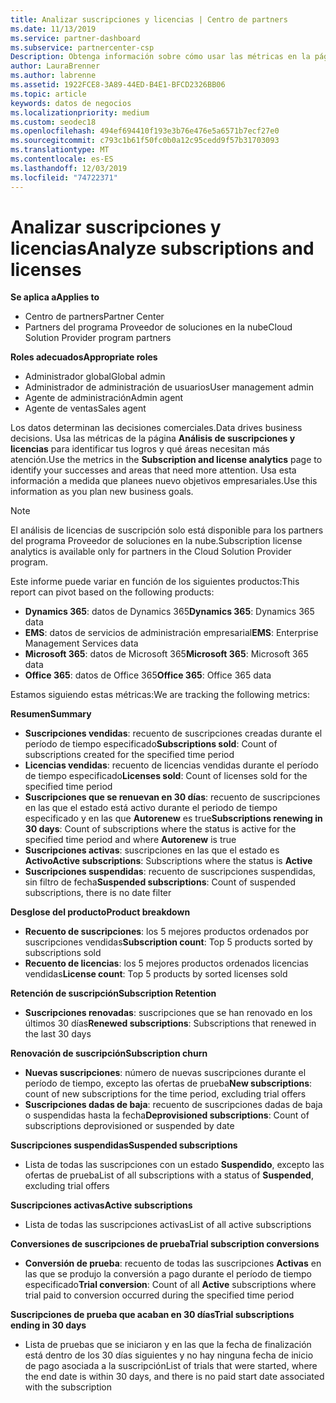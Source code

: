 ```yaml
---
title: Analizar suscripciones y licencias | Centro de partners
ms.date: 11/13/2019
ms.service: partner-dashboard
ms.subservice: partnercenter-csp
Description: Obtenga información sobre cómo usar las métricas en la página de análisis de licencias y suscripción para identificar sus éxitos y áreas que requieren más atención.
author: LauraBrenner
ms.author: labrenne
ms.assetid: 1922FCE8-3A89-44ED-B4E1-BFCD2326BB06
ms.topic: article
keywords: datos de negocios
ms.localizationpriority: medium
ms.custom: seodec18
ms.openlocfilehash: 494ef694410f193e3b76e476e5a6571b7ecf27e0
ms.sourcegitcommit: c793c1b61f50fc0b0a12c95cedd9f57b31703093
ms.translationtype: MT
ms.contentlocale: es-ES
ms.lasthandoff: 12/03/2019
ms.locfileid: "74722371"
---
```

# <a name="analyze-subscriptions-and-licenses"></a><span data-ttu-id="abf9c-104">Analizar suscripciones y licencias</span><span class="sxs-lookup"><span data-stu-id="abf9c-104">Analyze subscriptions and licenses</span></span> 

<span data-ttu-id="abf9c-105">**Se aplica a**</span><span class="sxs-lookup"><span data-stu-id="abf9c-105">**Applies to**</span></span>

- <span data-ttu-id="abf9c-106">Centro de partners</span><span class="sxs-lookup"><span data-stu-id="abf9c-106">Partner Center</span></span>
- <span data-ttu-id="abf9c-107">Partners del programa Proveedor de soluciones en la nube</span><span class="sxs-lookup"><span data-stu-id="abf9c-107">Cloud Solution Provider program partners</span></span>

<span data-ttu-id="abf9c-108">**Roles adecuados**</span><span class="sxs-lookup"><span data-stu-id="abf9c-108">**Appropriate roles**</span></span>

- <span data-ttu-id="abf9c-109">Administrador global</span><span class="sxs-lookup"><span data-stu-id="abf9c-109">Global admin</span></span>
- <span data-ttu-id="abf9c-110">Administrador de administración de usuarios</span><span class="sxs-lookup"><span data-stu-id="abf9c-110">User management admin</span></span>
- <span data-ttu-id="abf9c-111">Agente de administración</span><span class="sxs-lookup"><span data-stu-id="abf9c-111">Admin agent</span></span>
- <span data-ttu-id="abf9c-112">Agente de ventas</span><span class="sxs-lookup"><span data-stu-id="abf9c-112">Sales agent</span></span>

<span data-ttu-id="abf9c-113">Los datos determinan las decisiones comerciales.</span><span class="sxs-lookup"><span data-stu-id="abf9c-113">Data drives business decisions.</span></span> <span data-ttu-id="abf9c-114">Usa las métricas de la página **Análisis de suscripciones y licencias** para identificar tus logros y qué áreas necesitan más atención.</span><span class="sxs-lookup"><span data-stu-id="abf9c-114">Use the metrics in the **Subscription and license analytics** page to identify your successes and areas that need more attention.</span></span> <span data-ttu-id="abf9c-115">Usa esta información a medida que planees nuevo objetivos empresariales.</span><span class="sxs-lookup"><span data-stu-id="abf9c-115">Use this information as you plan new business goals.</span></span>

> [!NOTE]
> <span data-ttu-id="abf9c-116">El análisis de licencias de suscripción solo está disponible para los partners del programa Proveedor de soluciones en la nube.</span><span class="sxs-lookup"><span data-stu-id="abf9c-116">Subscription license analytics is available only for partners in the Cloud Solution Provider program.</span></span>


<span data-ttu-id="abf9c-117">Este informe puede variar en función de los siguientes productos:</span><span class="sxs-lookup"><span data-stu-id="abf9c-117">This report can pivot based on the following products:</span></span>

 - <span data-ttu-id="abf9c-118">**Dynamics 365**: datos de Dynamics 365</span><span class="sxs-lookup"><span data-stu-id="abf9c-118">**Dynamics 365**: Dynamics 365 data</span></span>  
 - <span data-ttu-id="abf9c-119">**EMS**: datos de servicios de administración empresarial</span><span class="sxs-lookup"><span data-stu-id="abf9c-119">**EMS**: Enterprise Management Services data</span></span>  
 - <span data-ttu-id="abf9c-120">**Microsoft 365**: datos de Microsoft 365</span><span class="sxs-lookup"><span data-stu-id="abf9c-120">**Microsoft 365**: Microsoft 365 data</span></span>  
 - <span data-ttu-id="abf9c-121">**Office 365**: datos de Office 365</span><span class="sxs-lookup"><span data-stu-id="abf9c-121">**Office 365**: Office 365 data</span></span>  


<span data-ttu-id="abf9c-122">Estamos siguiendo estas métricas:</span><span class="sxs-lookup"><span data-stu-id="abf9c-122">We are tracking the following metrics:</span></span>

<span data-ttu-id="abf9c-123">**Resumen**</span><span class="sxs-lookup"><span data-stu-id="abf9c-123">**Summary**</span></span>  
 - <span data-ttu-id="abf9c-124">**Suscripciones vendidas**: recuento de suscripciones creadas durante el período de tiempo especificado</span><span class="sxs-lookup"><span data-stu-id="abf9c-124">**Subscriptions sold**: Count of subscriptions created for the specified time period</span></span>  
 - <span data-ttu-id="abf9c-125">**Licencias vendidas**: recuento de licencias vendidas durante el período de tiempo especificado</span><span class="sxs-lookup"><span data-stu-id="abf9c-125">**Licenses sold**: Count of licenses sold for the specified time period</span></span>   
 - <span data-ttu-id="abf9c-126">**Suscripciones que se renuevan en 30 días**: recuento de suscripciones en las que el estado está activo durante el periodo de tiempo especificado y en las que **Autorenew** es true</span><span class="sxs-lookup"><span data-stu-id="abf9c-126">**Subscriptions renewing in 30 days**: Count of subscriptions where the status is active for the specified time period and where **Autorenew** is true</span></span>
 - <span data-ttu-id="abf9c-127">**Suscripciones activas**: suscripciones en las que el estado es **Activo**</span><span class="sxs-lookup"><span data-stu-id="abf9c-127">**Active subscriptions**: Subscriptions where the status is **Active**</span></span>  
 - <span data-ttu-id="abf9c-128">**Suscripciones suspendidas**: recuento de suscripciones suspendidas, sin filtro de fecha</span><span class="sxs-lookup"><span data-stu-id="abf9c-128">**Suspended subscriptions**: Count of suspended subscriptions, there is no date filter</span></span>  

<span data-ttu-id="abf9c-129">**Desglose del producto**</span><span class="sxs-lookup"><span data-stu-id="abf9c-129">**Product breakdown**</span></span>  
 - <span data-ttu-id="abf9c-130">**Recuento de suscripciones**: los 5 mejores productos ordenados por suscripciones vendidas</span><span class="sxs-lookup"><span data-stu-id="abf9c-130">**Subscription count**: Top 5 products sorted by subscriptions sold</span></span>  
 - <span data-ttu-id="abf9c-131">**Recuento de licencias**: los 5 mejores productos ordenados licencias vendidas</span><span class="sxs-lookup"><span data-stu-id="abf9c-131">**License count**: Top 5 products by sorted licenses sold</span></span>

<span data-ttu-id="abf9c-132">**Retención de suscripción**</span><span class="sxs-lookup"><span data-stu-id="abf9c-132">**Subscription Retention**</span></span>
 - <span data-ttu-id="abf9c-133">**Suscripciones renovadas**: suscripciones que se han renovado en los últimos 30 días</span><span class="sxs-lookup"><span data-stu-id="abf9c-133">**Renewed subscriptions**: Subscriptions that renewed in the last 30 days</span></span>  

<span data-ttu-id="abf9c-134">**Renovación de suscripción**</span><span class="sxs-lookup"><span data-stu-id="abf9c-134">**Subscription churn**</span></span>  
 - <span data-ttu-id="abf9c-135">**Nuevas suscripciones**: número de nuevas suscripciones durante el período de tiempo, excepto las ofertas de prueba</span><span class="sxs-lookup"><span data-stu-id="abf9c-135">**New subscriptions**: count of new subscriptions for the time period, excluding trial offers</span></span>  
 - <span data-ttu-id="abf9c-136">**Suscripciones dadas de baja**: recuento de suscripciones dadas de baja o suspendidas hasta la fecha</span><span class="sxs-lookup"><span data-stu-id="abf9c-136">**Deprovisioned subscriptions**: Count of subscriptions deprovisioned or suspended by date</span></span>  

<span data-ttu-id="abf9c-137">**Suscripciones suspendidas**</span><span class="sxs-lookup"><span data-stu-id="abf9c-137">**Suspended subscriptions**</span></span>  
 - <span data-ttu-id="abf9c-138">Lista de todas las suscripciones con un estado **Suspendido**, excepto las ofertas de prueba</span><span class="sxs-lookup"><span data-stu-id="abf9c-138">List of all subscriptions with a status of **Suspended**, excluding trial offers</span></span>  
  
<span data-ttu-id="abf9c-139">**Suscripciones activas**</span><span class="sxs-lookup"><span data-stu-id="abf9c-139">**Active subscriptions**</span></span>
 - <span data-ttu-id="abf9c-140">Lista de todas las suscripciones activas</span><span class="sxs-lookup"><span data-stu-id="abf9c-140">List of all active subscriptions</span></span>  

<span data-ttu-id="abf9c-141">**Conversiones de suscripciones de prueba**</span><span class="sxs-lookup"><span data-stu-id="abf9c-141">**Trial subscription conversions**</span></span>  
 - <span data-ttu-id="abf9c-142">**Conversión de prueba**: recuento de todas las suscripciones **Activas** en las que se produjo la conversión a pago durante el período de tiempo especificado</span><span class="sxs-lookup"><span data-stu-id="abf9c-142">**Trial conversion**: Count of all **Active** subscriptions where trial paid to conversion occurred during the specified time period</span></span>  

<span data-ttu-id="abf9c-143">**Suscripciones de prueba que acaban en 30 días**</span><span class="sxs-lookup"><span data-stu-id="abf9c-143">**Trial subscriptions ending in 30 days**</span></span>  
 - <span data-ttu-id="abf9c-144">Lista de pruebas que se iniciaron y en las que la fecha de finalización está dentro de los 30 días siguientes y no hay ninguna fecha de inicio de pago asociada a la suscripción</span><span class="sxs-lookup"><span data-stu-id="abf9c-144">List of trials that were started, where the end date is within 30 days, and there is no paid start date associated with the subscription</span></span>  

  